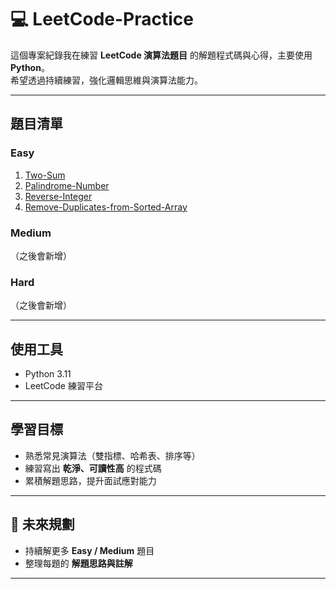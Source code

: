 # 💻 LeetCode-Practice

這個專案紀錄我在練習 **LeetCode 演算法題目** 的解題程式碼與心得，主要使用 **Python**。  
希望透過持續練習，強化邏輯思維與演算法能力。  

---

##  題目清單

###  Easy
1. [Two-Sum](./01-Two-Sum.py)  
2. [Palindrome-Number](./02-Palindrome-Number.py)  
3. [Reverse-Integer](./03-Reverse-Integer.py)  
4. [Remove-Duplicates-from-Sorted-Array](./04-Remove-Duplicates-from-Sorted-Array.py)  

###  Medium
（之後會新增）

###  Hard
（之後會新增）

---

##  使用工具
- Python 3.11  
- LeetCode 練習平台  

---

##  學習目標
- 熟悉常見演算法（雙指標、哈希表、排序等）  
- 練習寫出 **乾淨、可讀性高** 的程式碼  
- 累積解題思路，提升面試應對能力  

---

## 🚀 未來規劃
- 持續解更多 **Easy / Medium** 題目  
- 整理每題的 **解題思路與註解**  

---
